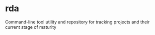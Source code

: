 # rda
Command-line tool utility and repository for tracking projects and their current stage of maturity
